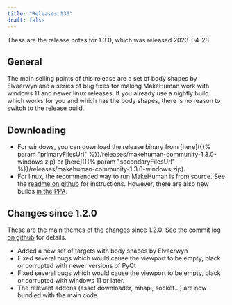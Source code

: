 ```yaml
---
title: "Releases:130"
draft: false
---
```


These are the release notes for 1.3.0, which was released 2023-04-28.

## General

The main selling points of this release are a set of body shapes by Elvaerwyn and a series of bug fixes for making MakeHuman work with windows 11 and newer linux releases. If you already use a nightly build which works for you and which has the body shapes, there is no reason to switch 
to the release build. 

## Downloading

* For windows, you can download the release binary from [here]({{% param "primaryFilesUrl" %}}/releases/makehuman-community-1.3.0-windows.zip) or [here]({{% param "secondaryFilesUrl" %}}/releases/makehuman-community-1.3.0-windows.zip).
* For linux, the recommended way to run MakeHuman is from source. See the [readme on github](https://github.com/makehumancommunity/makehuman/blob/master/README.md) for instructions. However, there are also new builds [in the PPA](https://launchpad.net/~makehuman-official/+archive/ubuntu/makehuman-community).

## Changes since 1.2.0

These are the main themes of the changes since 1.2.0. See the [commit log on github](https://github.com/makehumancommunity/makehuman/commits/master/) for details.

* Added a new set of targets with body shapes by Elvaerwyn
* Fixed several bugs which would cause the viewport to be empty, black or corrupted with newer versions of PyQt
* Fixed several bugs which would cause the viewport to be empty, black or corrupted with windows 11 or later.
* The relevant addons (asset downloader, mhapi, socket...) are now bundled with the main code


